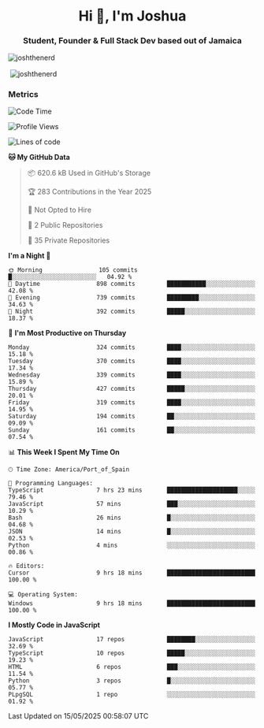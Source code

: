<h1 align="center">Hi 👋, I'm Joshua</h1>
<h3 align="center">Student, Founder & Full Stack Dev based out of Jamaica</h3>

<p align="left"> <img src="https://komarev.com/ghpvc/?username=JoshTheDeveloperr" alt="joshthenerd" /> </p>

<p>&nbsp;<img align="center" src="https://github-readme-stats.vercel.app/api?username=JoshTheDeveloperr&show_icons=true&count_private=true" alt="joshthenerd" /></p>

### Metrics

<!--START_SECTION:waka-->
![Code Time](http://img.shields.io/badge/Code%20Time-1%2C263%20hrs%2045%20mins-blue)

![Profile Views](http://img.shields.io/badge/Profile%20Views-0-blue)

![Lines of code](https://img.shields.io/badge/From%20Hello%20World%20I%27ve%20Written-3.7%20million%20lines%20of%20code-blue)

**🐱 My GitHub Data** 

> 📦 620.6 kB Used in GitHub's Storage 
 > 
> 🏆 283 Contributions in the Year 2025
 > 
> 🚫 Not Opted to Hire
 > 
> 📜 2 Public Repositories 
 > 
> 🔑 35 Private Repositories 
 > 
**I'm a Night 🦉** 

```text
🌞 Morning                105 commits         █░░░░░░░░░░░░░░░░░░░░░░░░   04.92 % 
🌆 Daytime                898 commits         ███████████░░░░░░░░░░░░░░   42.08 % 
🌃 Evening                739 commits         █████████░░░░░░░░░░░░░░░░   34.63 % 
🌙 Night                  392 commits         █████░░░░░░░░░░░░░░░░░░░░   18.37 % 
```
📅 **I'm Most Productive on Thursday** 

```text
Monday                   324 commits         ████░░░░░░░░░░░░░░░░░░░░░   15.18 % 
Tuesday                  370 commits         ████░░░░░░░░░░░░░░░░░░░░░   17.34 % 
Wednesday                339 commits         ████░░░░░░░░░░░░░░░░░░░░░   15.89 % 
Thursday                 427 commits         █████░░░░░░░░░░░░░░░░░░░░   20.01 % 
Friday                   319 commits         ████░░░░░░░░░░░░░░░░░░░░░   14.95 % 
Saturday                 194 commits         ██░░░░░░░░░░░░░░░░░░░░░░░   09.09 % 
Sunday                   161 commits         ██░░░░░░░░░░░░░░░░░░░░░░░   07.54 % 
```


📊 **This Week I Spent My Time On** 

```text
🕑︎ Time Zone: America/Port_of_Spain

💬 Programming Languages: 
TypeScript               7 hrs 23 mins       ████████████████████░░░░░   79.46 % 
JavaScript               57 mins             ███░░░░░░░░░░░░░░░░░░░░░░   10.29 % 
Bash                     26 mins             █░░░░░░░░░░░░░░░░░░░░░░░░   04.68 % 
JSON                     14 mins             █░░░░░░░░░░░░░░░░░░░░░░░░   02.53 % 
Python                   4 mins              ░░░░░░░░░░░░░░░░░░░░░░░░░   00.86 % 

🔥 Editors: 
Cursor                   9 hrs 18 mins       █████████████████████████   100.00 % 

💻 Operating System: 
Windows                  9 hrs 18 mins       █████████████████████████   100.00 % 
```

**I Mostly Code in JavaScript** 

```text
JavaScript               17 repos            ████████░░░░░░░░░░░░░░░░░   32.69 % 
TypeScript               10 repos            █████░░░░░░░░░░░░░░░░░░░░   19.23 % 
HTML                     6 repos             ███░░░░░░░░░░░░░░░░░░░░░░   11.54 % 
Python                   3 repos             █░░░░░░░░░░░░░░░░░░░░░░░░   05.77 % 
PLpgSQL                  1 repo              ░░░░░░░░░░░░░░░░░░░░░░░░░   01.92 % 
```




 Last Updated on 15/05/2025 00:58:07 UTC
<!--END_SECTION:waka-->
